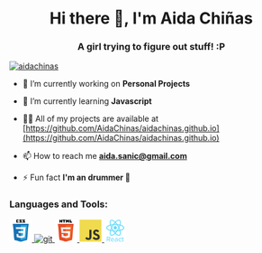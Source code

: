 <h1 align="center">Hi there 👋, I'm Aida Chiñas</h1>
<h3 align="center">A girl trying to figure out stuff! :P</h3>

<p align="left"> <a href="https://github.com/ryo-ma/github-profile-trophy"><img src="https://github-profile-trophy.vercel.app/?username=aidachinas" alt="aidachinas" /></a> </p>

- 🔭 I’m currently working on **Personal Projects**

- 🌱 I’m currently learning **Javascript**

- 👨‍💻 All of my projects are available at [https://github.com/AidaChinas/aidachinas.github.io](https://github.com/AidaChinas/aidachinas.github.io)

- 📫 How to reach me **aida.sanic@gmail.com**

- ⚡ Fun fact **I'm an drummer 🤪**

<h3 align="left">Languages and Tools:</h3>
<p align="left"> <a href="https://www.w3schools.com/css/" target="_blank" rel="noreferrer"> <img src="https://raw.githubusercontent.com/devicons/devicon/master/icons/css3/css3-original-wordmark.svg" alt="css3" width="40" height="40"/> </a> <a href="https://git-scm.com/" target="_blank" rel="noreferrer"> <img src="https://www.vectorlogo.zone/logos/git-scm/git-scm-icon.svg" alt="git" width="40" height="40"/> </a> <a href="https://www.w3.org/html/" target="_blank" rel="noreferrer"> <img src="https://raw.githubusercontent.com/devicons/devicon/master/icons/html5/html5-original-wordmark.svg" alt="html5" width="40" height="40"/> </a> <a href="https://developer.mozilla.org/en-US/docs/Web/JavaScript" target="_blank" rel="noreferrer"> <img src="https://raw.githubusercontent.com/devicons/devicon/master/icons/javascript/javascript-original.svg" alt="javascript" width="40" height="40"/> </a> <a href="https://reactjs.org/" target="_blank" rel="noreferrer"> <img src="https://raw.githubusercontent.com/devicons/devicon/master/icons/react/react-original-wordmark.svg" alt="react" width="40" height="40"/> </a> </p>
